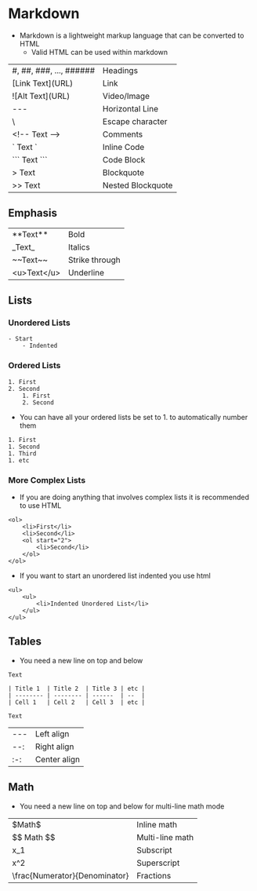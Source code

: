 # Markdown
- Markdown is a lightweight markup language that can be converted to HTML
    - Valid HTML can be used within markdown

|                          |                   |
|--------------------------|-------------------|
| \#, ##, ###, ..., ###### | Headings          |
| \[Link Text](URL)        | Link              |
| \!\[Alt Text](URL)       | Video/Image       |
| ---                      | Horizontal Line   |
| \\                       | Escape character  |
| \<!-- Text -->           | Comments          |
| \` Text `                | Inline Code       |
| \``` Text ```            | Code Block        |
| > Text                   | Blockquote        |
| >> Text                  | Nested Blockquote |

## Emphasis
|               |                |
|---------------|----------------|
| \*\*Text*\*   | Bold           |
| \_Text_       | Italics        |
| \~\~Text\~~    | Strike through |
| \<u>Text\</u> | Underline      |

## Lists
### Unordered Lists
```
- Start
    - Indented
```

### Ordered Lists
```
1. First
2. Second
    1. First
    2. Second
```

- You can have all your ordered lists be set to 1. to automatically number them
```
1. First
1. Second
1. Third
1. etc
```
### More Complex Lists
- If you are doing anything that involves complex lists it is recommended to use HTML

```
<ol>
    <li>First</li>
    <li>Second</li>
    <ol start="2">
        <li>Second</li>
    </ol>
</ol>
```

- If you want to start an unordered list indented you use html
```
<ul>
    <ul>
        <li>Indented Unordered List</li>
    </ul>
</ul>
```

## Tables
- You need a new line on top and below

```
Text

| Title 1  | Title 2  | Title 3 | etc |
| -------- | -------- | ------  | --  |
| Cell 1   | Cell 2   | Cell 3  | etc |

Text
```

|     |              |
|-----|--------------|
| --- | Left align   |
| --: | Right align  |
| :-: | Center align |

## Math
- You need a new line on top and below for multi-line math mode

|                               |                 |
|-------------------------------|-----------------|
| \$Math\$                      | Inline math     |
| \$$ Math \$$                  | Multi-line math |
| x_1                           | Subscript       |
| x^2                           | Superscript     |
| \frac{Numerator}{Denominator} | Fractions       |
